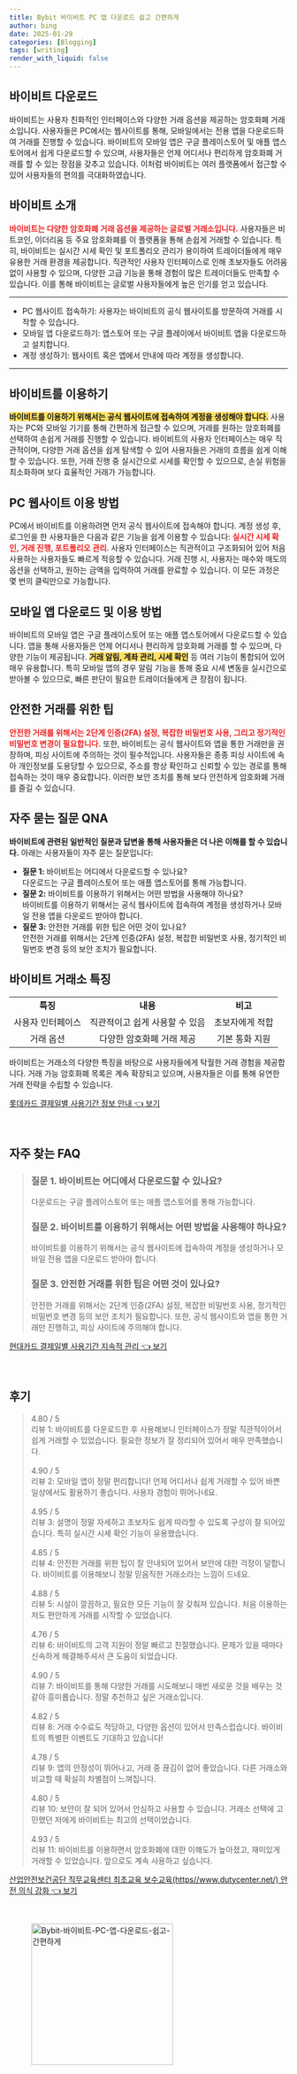 ```yaml
---
title: Bybit 바이비트 PC 앱 다운로드 쉽고 간편하게
author: bing
date: 2025-01-29
categories: [Blogging]
tags: [writing]
render_with_liquid: false
---
```



<h2 id='바이비트_다운로드'>바이비트 다운로드</h2>

<p>바이비트는 사용자 친화적인 인터페이스와 다양한 거래 옵션을 제공하는 암호화폐 거래소입니다. 사용자들은 PC에서는 웹사이트를 통해, 모바일에서는 전용 앱을 다운로드하여 거래를 진행할 수 있습니다. 바이비트의 모바일 앱은 구글 플레이스토어 및 애플 앱스토어에서 쉽게 다운로드할 수 있으며, 사용자들은 언제 어디서나 편리하게 암호화폐 거래를 할 수 있는 장점을 갖추고 있습니다. 이처럼 바이비트는 여러 플랫폼에서 접근할 수 있어 사용자들의 편의를 극대화하였습니다.</p>

<h2 id='바이비트_소개'>바이비트 소개</h2>

<p><b><span style="color: #ee2323;">바이비트는 다양한 암호화폐 거래 옵션을 제공하는 글로벌 거래소입니다.</span></b> 사용자들은 비트코인, 이더리움 등 주요 암호화폐를 이 플랫폼을 통해 손쉽게 거래할 수 있습니다. 특히, 바이비트는 실시간 시세 확인 및 포트폴리오 관리가 용이하여 트레이더들에게 매우 유용한 거래 환경을 제공합니다. 직관적인 사용자 인터페이스로 인해 초보자들도 어려움 없이 사용할 수 있으며, 다양한 고급 기능을 통해 경험이 많은 트레이더들도 만족할 수 있습니다. 이를 통해 바이비트는 글로벌 사용자들에게 높은 인기를 얻고 있습니다.</p>

<hr />

<ul>
    <li>PC 웹사이트 접속하기: 사용자는 바이비트의 공식 웹사이트를 방문하여 거래를 시작할 수 있습니다.</li>
    <li>모바일 앱 다운로드하기: 앱스토어 또는 구글 플레이에서 바이비트 앱을 다운로드하고 설치합니다.</li>
    <li>계정 생성하기: 웹사이트 혹은 앱에서 안내에 따라 계정을 생성합니다.</li>
</ul>

<hr />

<h2 id='바이비트를_이용하기'>바이비트를 이용하기</h2>

<p><b><span style="background-color: #ffe066;">바이비트를 이용하기 위해서는 공식 웹사이트에 접속하여 계정을 생성해야 합니다.</span></b> 사용자는 PC와 모바일 기기를 통해 간편하게 접근할 수 있으며, 거래를 원하는 암호화폐를 선택하여 손쉽게 거래를 진행할 수 있습니다. 바이비트의 사용자 인터페이스는 매우 직관적이며, 다양한 거래 옵션을 쉽게 탐색할 수 있어 사용자들은 거래의 흐름을 쉽게 이해할 수 있습니다. 또한, 거래 진행 중 실시간으로 시세를 확인할 수 있으므로, 손실 위험을 최소화하며 보다 효율적인 거래가 가능합니다.</p>

<h2 id='PC_웹사이트_이용_방법'>PC 웹사이트 이용 방법</h2>

<p>PC에서 바이비트를 이용하려면 먼저 공식 웹사이트에 접속해야 합니다. 계정 생성 후, 로그인을 한 사용자들은 다음과 같은 기능을 쉽게 이용할 수 있습니다: <b><span style="color: #ee2323;">실시간 시세 확인, 거래 진행, 포트폴리오 관리</span></b>. 사용자 인터페이스는 직관적이고 구조화되어 있어 처음 사용하는 사용자들도 빠르게 적응할 수 있습니다. 거래 진행 시, 사용자는 매수와 매도의 옵션을 선택하고, 원하는 금액을 입력하여 거래를 완료할 수 있습니다. 이 모든 과정은 몇 번의 클릭만으로 가능합니다.</p>

<h2 id='모바일_앱_다운로드_및_이용_방법'>모바일 앱 다운로드 및 이용 방법</h2>

<p>바이비트의 모바일 앱은 구글 플레이스토어 또는 애플 앱스토어에서 다운로드할 수 있습니다. 앱을 통해 사용자들은 언제 어디서나 편리하게 암호화폐 거래를 할 수 있으며, 다양한 기능이 제공됩니다. <b><span style="background-color: #ffe066;">거래 알림, 계좌 관리, 시세 확인</span></b> 등 여러 기능이 통합되어 있어 매우 유용합니다. 특히 모바일 앱의 경우 알림 기능을 통해 중요 시세 변동을 실시간으로 받아볼 수 있으므로, 빠른 판단이 필요한 트레이더들에게 큰 장점이 됩니다.</p>

<h2 id='안전한_거래를_위한_팁'>안전한 거래를 위한 팁</h2>

<p><b><span style="color: #ee2323;">안전한 거래를 위해서는 2단계 인증(2FA) 설정, 복잡한 비밀번호 사용, 그리고 정기적인 비밀번호 변경이 필요합니다.</span></b> 또한, 바이비트는 공식 웹사이트와 앱을 통한 거래만을 권장하며, 피싱 사이트에 주의하는 것이 필수적입니다. 사용자들은 종종 피싱 사이트에 속아 개인정보를 도용당할 수 있으므로, 주소를 항상 확인하고 신뢰할 수 있는 경로를 통해 접속하는 것이 매우 중요합니다. 이러한 보안 조치를 통해 보다 안전하게 암호화폐 거래를 즐길 수 있습니다.</p>

<h2 id='자주_묻는_질문_QNA'>자주 묻는 질문 QNA</h2>

<p><b>바이비트에 관련된 일반적인 질문과 답변을 통해 사용자들은 더 나은 이해를 할 수 있습니다.</b> 아래는 사용자들이 자주 묻는 질문입니다:</p>

<ul>
    <li><b>질문 1:</b> 바이비트는 어디에서 다운로드할 수 있나요? <br>다운로드는 구글 플레이스토어 또는 애플 앱스토어를 통해 가능합니다.</li>
    <li><b>질문 2:</b> 바이비트를 이용하기 위해서는 어떤 방법을 사용해야 하나요? <br>바이비트를 이용하기 위해서는 공식 웹사이트에 접속하여 계정을 생성하거나 모바일 전용 앱을 다운로드 받아야 합니다.</li>
    <li><b>질문 3:</b> 안전한 거래를 위한 팁은 어떤 것이 있나요? <br>안전한 거래를 위해서는 2단계 인증(2FA) 설정, 복잡한 비밀번호 사용, 정기적인 비밀번호 변경 등의 보안 조치가 필요합니다.</li>
</ul>

<h2 id='바이비트_거래소_특징'>바이비트 거래소 특징</h2>

<table>
    <tr>
        <td style="text-align: center; height: 17px;"><b>특징</b></td>
        <td style="text-align: center; height: 17px;"><b>내용</b></td>
        <td style="text-align: center; height: 17px;"><b>비고</b></td>
    </tr>
    <tr>
        <td style="text-align: center; height: 17px;">사용자 인터페이스</td>
        <td style="text-align: center; height: 17px;">직관적이고 쉽게 사용할 수 있음</td>
        <td style="text-align: center; height: 17px;">초보자에게 적합</td>
    </tr>
    <tr>
        <td style="text-align: center; height: 17px;">거래 옵션</td>
        <td style="text-align: center; height: 17px;">다양한 암호화폐 거래 제공</td>
        <td style="text-align: center; height: 17px;">기본 통화 지원</td>
    </tr>
</table>

<p>바이비트는 거래소의 다양한 특징을 바탕으로 사용자들에게 탁월한 거래 경험을 제공합니다. 거래 가능 암호화폐 목록은 계속 확장되고 있으며, 사용자들은 이를 통해 유연한 거래 전략을 수립할 수 있습니다.</p>


<p><a class="click-button" title="롯데카드 결제일별 사용기간 정보 안내" href="https://24nara.github.io/posts/%EB%A1%AF%EB%8D%B0%EC%B9%B4%EB%93%9C-%EA%B2%B0%EC%A0%9C%EC%9D%BC%EB%B3%84-%EC%82%AC%EC%9A%A9%EA%B8%B0%EA%B0%84-%EC%A0%95%EB%B3%B4-%EC%95%88%EB%82%B4/" rel="dofollow">롯데카드 결제일별 사용기간 정보 안내 👈 보기</a></p><br>
<h2 id='자주_찾는_FAQ'>자주 찾는 FAQ</h2>
<div itemscope="" itemtype="https://schema.org/FAQPage"> 
<blockquote> 
<div itemscope="" itemprop="mainEntity" itemtype="https://schema.org/Question"> 
<h3 itemprop="name">질문 1. 바이비트는 어디에서 다운로드할 수 있나요?</h3> 
<div itemscope="" itemprop="acceptedAnswer" itemtype="https://schema.org/Answer"> 
<span itemprop="text"> <p>다운로드는 구글 플레이스토어 또는 애플 앱스토어를 통해 가능합니다.</p> </span> 
</div> 
</div> 
<div itemscope="" itemprop="mainEntity" itemtype="https://schema.org/Question"> 
<h3 itemprop="name">질문 2. 바이비트를 이용하기 위해서는 어떤 방법을 사용해야 하나요?</h3> 
<div itemscope="" itemprop="acceptedAnswer" itemtype="https://schema.org/Answer"> 
<span itemprop="text"> <p>바이비트를 이용하기 위해서는 공식 웹사이트에 접속하여 계정을 생성하거나 모바일 전용 앱을 다운로드 받아야 합니다.</p> </span> 
</div> 
</div> 
<div itemscope="" itemprop="mainEntity" itemtype="https://schema.org/Question"> 
<h3 itemprop="name">질문 3. 안전한 거래를 위한 팁은 어떤 것이 있나요?</h3> 
<div itemscope="" itemprop="acceptedAnswer" itemtype="https://schema.org/Answer"> 
<span itemprop="text"> <p>안전한 거래를 위해서는 2단계 인증(2FA) 설정, 복잡한 비밀번호 사용, 정기적인 비밀번호 변경 등의 보안 조치가 필요합니다. 또한, 공식 웹사이트와 앱을 통한 거래만 진행하고, 피싱 사이트에 주의해야 합니다.</p> </span> 
</div> 
</div> 
</blockquote> 
</div>
<p><a class="click-button" title="현대카드 결제일별 사용기간 지속적 관리" href="https://24nara.github.io/posts/%ED%98%84%EB%8C%80%EC%B9%B4%EB%93%9C-%EA%B2%B0%EC%A0%9C%EC%9D%BC%EB%B3%84-%EC%82%AC%EC%9A%A9%EA%B8%B0%EA%B0%84-%EC%A7%80%EC%86%8D%EC%A0%81-%EA%B4%80%EB%A6%AC/" rel="dofollow">현대카드 결제일별 사용기간 지속적 관리 👈 보기</a></p><br>
<h2 id='후기'>후기</h2>
<div itemscope itemtype="https://schema.org/Product">
  <blockquote>
  <div itemprop="review" itemscope itemtype="https://schema.org/Review">
      <div itemprop="reviewRating" itemscope itemtype="https://schema.org/Rating"> <span itemprop="ratingValue">4.80</span> / <span itemprop="bestRating">5</span> </div>
      <span itemprop="reviewBody">리뷰 1: 바이비트를 다운로드한 후 사용해보니 인터페이스가 정말 직관적이어서 쉽게 거래할 수 있었습니다. 필요한 정보가 잘 정리되어 있어서 매우 만족했습니다.</span>
  </div>
  <br>
  <div itemprop="review" itemscope itemtype="https://schema.org/Review">
      <div itemprop="reviewRating" itemscope itemtype="https://schema.org/Rating"> <span itemprop="ratingValue">4.90</span> / <span itemprop="bestRating">5</span> </div>
      <span itemprop="reviewBody">리뷰 2: 모바일 앱이 정말 편리합니다! 언제 어디서나 쉽게 거래할 수 있어 바쁜 일상에서도 활용하기 좋습니다. 사용자 경험이 뛰어나네요.</span>
  </div>
  <br>
  <div itemprop="review" itemscope itemtype="https://schema.org/Review">
      <div itemprop="reviewRating" itemscope itemtype="https://schema.org/Rating"> <span itemprop="ratingValue">4.95</span> / <span itemprop="bestRating">5</span> </div>
      <span itemprop="reviewBody">리뷰 3: 설명이 정말 자세하고 초보자도 쉽게 따라할 수 있도록 구성이 잘 되어있습니다. 특히 실시간 시세 확인 기능이 유용했습니다.</span>
  </div>
  <br>
  <div itemprop="review" itemscope itemtype="https://schema.org/Review">
      <div itemprop="reviewRating" itemscope itemtype="https://schema.org/Rating"> <span itemprop="ratingValue">4.85</span> / <span itemprop="bestRating">5</span> </div>
      <span itemprop="reviewBody">리뷰 4: 안전한 거래를 위한 팁이 잘 안내되어 있어서 보안에 대한 걱정이 덜합니다. 바이비트를 이용해보니 정말 믿음직한 거래소라는 느낌이 드네요.</span>
  </div>
  <br>
  <div itemprop="review" itemscope itemtype="https://schema.org/Review">
      <div itemprop="reviewRating" itemscope itemtype="https://schema.org/Rating"> <span itemprop="ratingValue">4.88</span> / <span itemprop="bestRating">5</span> </div>
      <span itemprop="reviewBody">리뷰 5: 시설이 깔끔하고, 필요한 모든 기능이 잘 갖춰져 있습니다. 처음 이용하는 저도 편안하게 거래를 시작할 수 있었습니다.</span>
  </div>
  <br>
  <div itemprop="review" itemscope itemtype="https://schema.org/Review">
      <div itemprop="reviewRating" itemscope itemtype="https://schema.org/Rating"> <span itemprop="ratingValue">4.76</span> / <span itemprop="bestRating">5</span> </div>
      <span itemprop="reviewBody">리뷰 6: 바이비트의 고객 지원이 정말 빠르고 친절했습니다. 문제가 있을 때마다 신속하게 해결해주셔서 큰 도움이 되었습니다.</span>
  </div>
  <br>
  <div itemprop="review" itemscope itemtype="https://schema.org/Review">
      <div itemprop="reviewRating" itemscope itemtype="https://schema.org/Rating"> <span itemprop="ratingValue">4.90</span> / <span itemprop="bestRating">5</span> </div>
      <span itemprop="reviewBody">리뷰 7: 바이비트를 통해 다양한 거래를 시도해보니 매번 새로운 것을 배우는 것 같아 흥미롭습니다. 정말 추천하고 싶은 거래소입니다.</span>
  </div>
  <br>
  <div itemprop="review" itemscope itemtype="https://schema.org/Review">
      <div itemprop="reviewRating" itemscope itemtype="https://schema.org/Rating"> <span itemprop="ratingValue">4.82</span> / <span itemprop="bestRating">5</span> </div>
      <span itemprop="reviewBody">리뷰 8: 거래 수수료도 적당하고, 다양한 옵션이 있어서 만족스럽습니다. 바이비트의 특별한 이벤트도 기대하고 있습니다!</span>
  </div>
  <br>
  <div itemprop="review" itemscope itemtype="https://schema.org/Review">
      <div itemprop="reviewRating" itemscope itemtype="https://schema.org/Rating"> <span itemprop="ratingValue">4.78</span> / <span itemprop="bestRating">5</span> </div>
      <span itemprop="reviewBody">리뷰 9: 앱의 안정성이 뛰어나고, 거래 중 끊김이 없어 좋았습니다. 다른 거래소와 비교할 때 확실히 차별점이 느껴집니다.</span>
  </div>
  <br>
  <div itemprop="review" itemscope itemtype="https://schema.org/Review">
      <div itemprop="reviewRating" itemscope itemtype="https://schema.org/Rating"> <span itemprop="ratingValue">4.80</span> / <span itemprop="bestRating">5</span> </div>
      <span itemprop="reviewBody">리뷰 10: 보안이 잘 되어 있어서 안심하고 사용할 수 있습니다. 거래소 선택에 고민했던 저에게 바이비트는 최고의 선택이었습니다.</span>
  </div>
  <br>
  <div itemprop="review" itemscope itemtype="https://schema.org/Review">
      <div itemprop="reviewRating" itemscope itemtype="https://schema.org/Rating"> <span itemprop="ratingValue">4.93</span> / <span itemprop="bestRating">5</span> </div>
      <span itemprop="reviewBody">리뷰 11: 바이비트를 이용하면서 암호화폐에 대한 이해도가 높아졌고, 재미있게 거래할 수 있었습니다. 앞으로도 계속 사용하고 싶습니다.</span>
  </div>
  </blockquote>
</div>
<p><a class="click-button" title="산업안전보건공단 직무교육센터 최초교육 보수교육(https//www.dutycenter.net/) 안전 의식 강화" href="https://24nara.github.io/posts/%EC%82%B0%EC%97%85%EC%95%88%EC%A0%84%EB%B3%B4%EA%B1%B4%EA%B3%B5%EB%8B%A8-%EC%A7%81%EB%AC%B4%EA%B5%90%EC%9C%A1%EC%84%BC%ED%84%B0-%EC%B5%9C%EC%B4%88%EA%B5%90%EC%9C%A1-%EB%B3%B4%EC%88%98%EA%B5%90%EC%9C%A1(httpswww.dutycenter.net)-%EC%95%88%EC%A0%84-%EC%9D%98%EC%8B%9D-%EA%B0%95%ED%99%94/" rel="dofollow">산업안전보건공단 직무교육센터 최초교육 보수교육(https//www.dutycenter.net/) 안전 의식 강화 👈 보기</a></p><br>
<figure class="image"><img src="https://24nara.github.io/assets/img/thumbnail/Bybit-바이비트-PC-앱-다운로드-쉽고-간편하게.webp" alt="Bybit-바이비트-PC-앱-다운로드-쉽고-간편하게" width="256" height="256"></figure>